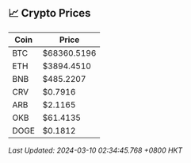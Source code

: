 ## 📈 Crypto Prices

| Coin | Price |
| ---- | ----- |
| BTC | $68360.5196 |
| ETH | $3894.4510 |
| BNB | $485.2207 |
| CRV | $0.7916 |
| ARB | $2.1165 |
| OKB | $61.4135 |
| DOGE | $0.1812 |

_Last Updated: 2024-03-10 02:34:45.768 +0800 HKT_